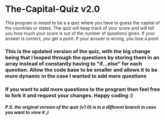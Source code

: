 # The-Capital-Quiz v2.0
This program is meant to be a a quiz where you have to guess the capital of the countries or states. The quiz will keep track of your score and will tell you how much your score is out of the number of questions given. If your answer is correct, you get a point. If your answer is wrong, you lose a point

### This is the updated version of the quiz, with the big change being that I looped through the questions by storing them in an array instead of constantly having to "if...else" for each question. Allow the code base to be smaller and allows it to be more dynamic in the case I wanted to add more questions

### If you want to add more questions to the program then feel free to fork it and request your changes. Happy coding :)

##### P.S. the original version of the quiz (v1.0) is in a different branch in case you want to view it ;)
